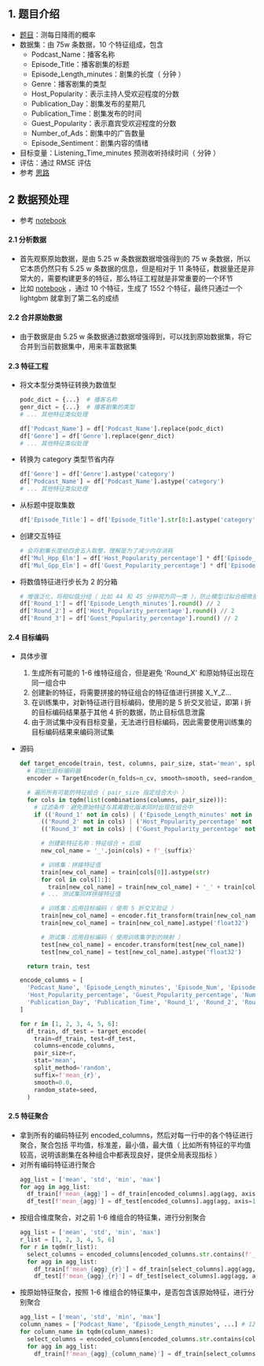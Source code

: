 ## 1. 题目介绍

- [题目](https://www.kaggle.com/competitions/playground-series-s5e3)：测每日降雨的概率
- 数据集：由 75w 条数据，10 个特征组成，包含
  - Podcast_Name：播客名称
  - Episode_Title：播客剧集的标题
  - Episode_Length_minutes：剧集的长度（ 分钟 ）
  - Genre：播客剧集的类型
  - Host_Popularity：表示主持人受欢迎程度的分数
  - Publication_Day：剧集发布的星期几
  - Publication_Time：剧集发布的时间
  - Guest_Popularity：表示嘉宾受欢迎程度的分数
  - Number_of_Ads：剧集中的广告数量
  - Episode_Sentiment：剧集内容的情绪
- 目标变量：Listening_Time_minutes 预测收听持续时间（ 分钟 ）
- 评估：通过 RMSE 评估
- 参考 [思路](https://www.kaggle.com/competitions/playground-series-s5e4/discussion/575840)

## 2 数据预处理

- 参考 [notebook](https://www.kaggle.com/code/greysky/podcast-dataset-generator)

#### 2.1 分析数据

- 首先观察原始数据，是由 5.25 w 条数据数据增强得到的 75 w 条数据，所以它本质仍然只有 5.25 w 条数据的信息，但是相对于 11 条特征，数据量还是非常大的，需要构建更多的特征，那么特征工程就是非常重要的一个环节
- 比如 [notebook](https://www.kaggle.com/code/greysky/podcast-model-training/notebook) ，通过 10 个特征，生成了 1552 个特征，最终只通过一个 lightgbm 就拿到了第二名的成绩

#### 2.2 合并原始数据

- 由于数据是由 5.25 w 条数据通过数据增强得到，可以找到原始数据集，将它合并到当前数据集中，用来丰富数据集

#### 2.3 特征工程

- 将文本型分类特征转换为数值型

  ```python
  podc_dict = {...}  # 播客名称
  genr_dict = {...}  # 播客剧集的类型
  # ... 其他特征类似处理

  df['Podcast_Name'] = df['Podcast_Name'].replace(podc_dict)
  df['Genre'] = df['Genre'].replace(genr_dict)
  # ... 其他特征类似处理
  ```

- 转换为 category 类型节省内存

  ```python
  df['Genre'] = df['Genre'].astype('category')
  df['Podcast_Name'] = df['Podcast_Name'].astype('category')
  # ... 其他特征类似处理
  ```

- 从标题中提取集数

  ```python
  df['Episode_Title'] = df['Episode_Title'].str[8:].astype('category')
  ```

- 创建交互特征

  ```python
  # 会将剧集长度给四舍五入取整，理解是为了减少内存消耗
  df['Mul_Hpp_Elm'] = df['Host_Popularity_percentage'] * df['Episode_Length_minutes'].round()
  df['Mul_Gpp_Elm'] = df['Guest_Popularity_percentage'] * df['Episode_Length_minutes'].round()
  ```

- 将数值特征进行步长为 2 的分箱

  ```python
  # 增强泛化，将相似值分组（ 比如 44 和 45 分钟视为同一类 ），防止模型过拟合细微差异
  df['Round_1'] = df['Episode_Length_minutes'].round() // 2
  df['Round_2'] = df['Host_Popularity_percentage'].round() // 2
  df['Round_3'] = df['Guest_Popularity_percentage'].round() // 2
  ```

#### 2.4 目标编码

- 具体步骤
  1. 生成所有可能的 1-6 维特征组合，但是避免 'Round_X' 和原始特征出现在同一组合中
  2. 创建新的特征，将需要拼接的特征组合的特征值进行拼接 X_Y_Z...
  3. 在训练集中，对新特征进行目标编码，使用的是 5 折交叉验证，即第 i 折的目标编码结果基于其他 4 折的数据，防止目标信息泄露
  4. 由于测试集中没有目标变量，无法进行目标编码，因此需要使用训练集的目标编码结果来编码测试集
- 源码

  ```python
  def target_encode(train, test, columns, pair_size, stat='mean', split_method='random', suffix='', n_cv=5, smooth=0.0, random_state=42):
    # 初始化目标编码器
    encoder = TargetEncoder(n_folds=n_cv, smooth=smooth, seed=random_state, stat=stat, split_method=split_method)

    # 遍历所有可能的特征组合（ pair_size 指定组合大小 ）
    for cols in tqdm(list(combinations(columns, pair_size))):
      # 过滤条件：避免原始特征与其离散化版本同时出现在组合中
      if (('Round_1' not in cols) | ('Episode_Length_minutes' not in cols)) & \
        (('Round_2' not in cols) | ('Host_Popularity_percentage' not in cols)) & \
        (('Round_3' not in cols) | ('Guest_Popularity_percentage' not in cols)):

        # 创建新特征名称：特征组合 + 后缀
        new_col_name = '_'.join(cols) + f'_{suffix}'

        # 训练集：拼接特征值
        train[new_col_name] = train[cols[0]].astype(str)
        for col in cols[1:]:
          train[new_col_name] = train[new_col_name] + '_' + train[col].astype(str)
        # ... 测试集同样拼接特征值

        # 训练集：应用目标编码（ 使用 5 折交叉验证 ）
        train[new_col_name] = encoder.fit_transform(train[new_col_name], train['Listening_Time_minutes'])
        train[new_col_name] = train[new_col_name].astype('float32')  # 转换为32位浮点数节省内存

        # 测试集：应用目标编码（ 使用训练集学到的映射 ）
        test[new_col_name] = encoder.transform(test[new_col_name])
        test[new_col_name] = test[new_col_name].astype('float32')

    return train, test

  encode_columns = [
    'Podcast_Name', 'Episode_Length_minutes', 'Episode_Num', 'Episode_Sentiment',
    'Host_Popularity_percentage', 'Guest_Popularity_percentage', 'Number_of_Ads',
    'Publication_Day', 'Publication_Time', 'Round_1', 'Round_2', 'Round_3',
  ]

  for r in [1, 2, 3, 4, 5, 6]:
    df_train, df_test = target_encode(
      train=df_train, test=df_test,
      columns=encode_columns,
      pair_size=r,
      stat='mean',
      split_method='random',
      suffix=f'mean_{r}',
      smooth=0.0,
      random_state=seed,
    )
  ```

#### 2.5 特征聚合

- 拿到所有的编码特征列 encoded_columns，然后对每一行中的各个特征进行聚合，聚合包括 平均值，标准差，最小值，最大值（ 比如所有特征的平均值较高，说明该剧集在各种组合中都表现良好，提供全局表现指标 ）
- 对所有编码特征进行聚合
  ```python
  agg_list = ['mean', 'std', 'min', 'max']
  for agg in agg_list:
    df_train[f'mean_{agg}'] = df_train[encoded_columns].agg(agg, axis=1)
    df_test[f'mean_{agg}'] = df_test[encoded_columns].agg(agg, axis=1)
  ```
- 按组合维度聚合，对之前 1-6 维组合的特征集，进行分别聚合
  ```python
  agg_list = ['mean', 'std', 'min', 'max']
  r_list = [1, 2, 3, 4, 5, 6]
  for r in tqdm(r_list):
    select_columns = encoded_columns[encoded_columns.str.contains(f'_{r}')]
    for agg in agg_list:
      df_train[f'mean_{agg}_{r}'] = df_train[select_columns].agg(agg, axis=1)
      df_test[f'mean_{agg}_{r}'] = df_test[select_columns].agg(agg, axis=1)
  ```
- 按原始特征聚合，按照 1-6 维组合的特征集中，是否包含该原始特征，进行分别聚合
  ```python
  agg_list = ['mean', 'std', 'min', 'max']
  column_names = ['Podcast_Name', 'Episode_Length_minutes', ...] # 12个原始特征
  for column_name in tqdm(column_names):
    select_columns = encoded_columns[encoded_columns.str.contains(column_name)]
    for agg in agg_list:
      df_train[f'mean_{agg}_{column_name}'] = df_train[select_columns].agg(agg, axis=1)
  ```
